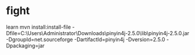# fight
learn
mvn install:install-file -Dfile=C:\Users\Administrator\Downloads\pinyin4j-2.5.0\lib\pinyin4j-2.5.0.jar -DgroupId=net.sourceforge -DartifactId=pinyin4j -Dversion=2.5.0 -Dpackaging=jar
